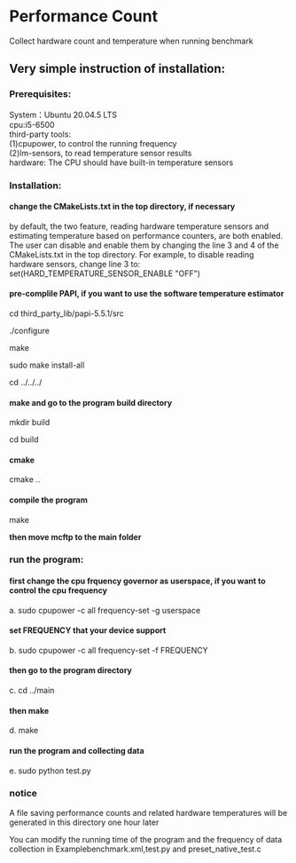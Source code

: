 # Performance Count

Collect hardware count and temperature when running benchmark

## Very simple instruction of installation:  

### Prerequisites:
System：Ubuntu 20.04.5 LTS    
cpu:i5-6500      
third-party tools:    
    (1)cpupower, to control the running frequency  
    (2)lm-sensors, to read temperature sensor results  
hardware: The CPU should have built-in temperature sensors  


### Installation:
#### change the CMakeLists.txt in the top directory, if necessary
 by default, the two feature, reading hardware temperature sensors and estimating 
temperature based on performance counters, are both enabled. The user can disable 
and enable them by changing the line 3 and 4 of the CMakeLists.txt in the top 
directory. For example, to disable reading hardware sensors, change line 3 to:
 set(HARD_TEMPERATURE_SENSOR_ENABLE "OFF")
#### pre-complile PAPI, if you want to use the software temperature estimator
 cd third_party_lib/papi-5.5.1/src

 ./configure

 make

 sudo make install-all

 cd ../../../
#### make and go to the program build directory
 mkdir build

 cd build
#### cmake
 cmake ..
#### compile the program 
 make

**then move mcftp to the main folder**

### run the program:
#### first change the cpu frquency governor as userspace, if you want to control the cpu frequency
a. sudo cpupower -c all frequency-set -g userspace 
#### set FREQUENCY that your device support
b. sudo cpupower -c all frequency-set -f FREQUENCY
#### then go to the program directory
c. cd ../main
#### then make
d. make
#### run the program and collecting data
e. sudo python test.py


### notice
A file saving performance counts and related hardware temperatures will be generated in this directory one hour later

You can modify the running time of the program and the frequency of data collection in Examplebenchmark.xml,test.py and 
preset_native_test.c



​    
